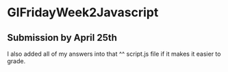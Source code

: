 # GIFridayWeek2Javascript
Submission by April 25th
--
I also added all of my answers into that ^^ script.js file if it makes it easier to grade. 
